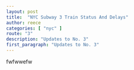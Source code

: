 ```yaml
---
layout: post
title:  "NYC Subway 3 Train Status And Delays"
author: reece
categories: [ "nyc" ]
route: "3"
description: "Updates to No. 3"
first_paragraph: "Updates to No. 3"
---
```


fwfwwefw
